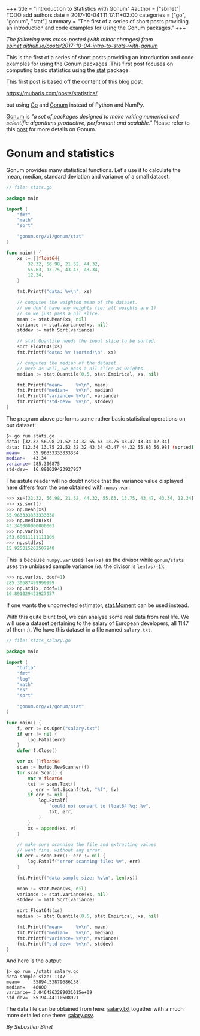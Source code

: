 +++
title = "Introduction to Statistics with Gonum"
#author = ["sbinet"] TODO add authors
date = 2017-10-04T11:17:11+02:00
categories = ["go", "gonum", "stat"]
summary = "The first of a series of short posts providing an introduction and code examples for using the Gonum packages."
+++

_The following was cross-posted (with minor changes) from [sbinet.github.io/posts/2017-10-04-intro-to-stats-with-gonum](https://sbinet.github.io/posts/2017-10-04-intro-to-stats-with-gonum/)_

This is the first of a series of short posts providing an introduction and code examples for using the Gonum packages.
This first post focuses on computing basic statistics using the [stat](https://pkg.go.dev/gonum.org/v1/gonum/stat) package.

This first post is based off the content of this blog post:

 https://mubaris.com/posts/statistics/

but using [Go](https://golang.org) and [Gonum](/) instead of Python and NumPy.

[Gonum](/) is _"a set of packages designed to make writing numerical and scientific algorithms productive, performant and scalable."_
Please refer to this [post](/post/intro_to_gonum) for more details on Gonum.

# Gonum and statistics

Gonum provides many statistical functions.
Let's use it to calculate the mean, median, standard deviation and variance of a small dataset.

[embedmd]:# (../../static/code/intro_to_stats_with_gonum/stats.go go)
```go
// file: stats.go

package main

import (
	"fmt"
	"math"
	"sort"

	"gonum.org/v1/gonum/stat"
)

func main() {
	xs := []float64{
		32.32, 56.98, 21.52, 44.32,
		55.63, 13.75, 43.47, 43.34,
		12.34,
	}

	fmt.Printf("data: %v\n", xs)

	// computes the weighted mean of the dataset.
	// we don't have any weights (ie: all weights are 1)
	// so we just pass a nil slice.
	mean := stat.Mean(xs, nil)
	variance := stat.Variance(xs, nil)
	stddev := math.Sqrt(variance)

	// stat.Quantile needs the input slice to be sorted.
	sort.Float64s(xs)
	fmt.Printf("data: %v (sorted)\n", xs)

	// computes the median of the dataset.
	// here as well, we pass a nil slice as weights.
	median := stat.Quantile(0.5, stat.Empirical, xs, nil)

	fmt.Printf("mean=     %v\n", mean)
	fmt.Printf("median=   %v\n", median)
	fmt.Printf("variance= %v\n", variance)
	fmt.Printf("std-dev=  %v\n", stddev)
}
```

The program above performs some rather basic statistical operations on our dataset:

```sh
$> go run stats.go
data: [32.32 56.98 21.52 44.32 55.63 13.75 43.47 43.34 12.34]
data: [12.34 13.75 21.52 32.32 43.34 43.47 44.32 55.63 56.98] (sorted)
mean=     35.96333333333334
median=   43.34
variance= 285.306875
std-dev=  16.891029423927957
```

The astute reader will no doubt notice that the variance value displayed here
differs from the one obtained with `numpy.var`:

```python
>>> xs=[32.32, 56.98, 21.52, 44.32, 55.63, 13.75, 43.47, 43.34, 12.34]
>>> xs.sort()
>>> np.mean(xs)
35.963333333333338
>>> np.median(xs)
43.340000000000003
>>> np.var(xs)
253.60611111111109
>>> np.std(xs)
15.925015262507948
```

This is because `numpy.var` uses `len(xs)` as the divisor while `gonum/stats`
uses the unbiased sample variance (_ie:_ the divisor is `len(xs)-1`):

```python
>>> np.var(xs, ddof=1)
285.30687499999999
>>> np.std(x, ddof=1)
16.891029423927957
```

If one wants the uncorrected estimator, [stat.Moment](https://pkg.go.dev/gonum.org/v1/gonum/stat#Moment) can be used instead.

With this quite blunt tool, we can analyse some real data from real life.
We will use a dataset pertaining to the salary of European developers, all 1147 of them :).
We have this dataset in a file named `salary.txt`.

[embedmd]:# (../../static/code/intro_to_stats_with_gonum/stats_salary.go go)
```go
// file: stats_salary.go

package main

import (
	"bufio"
	"fmt"
	"log"
	"math"
	"os"
	"sort"

	"gonum.org/v1/gonum/stat"
)

func main() {
	f, err := os.Open("salary.txt")
	if err != nil {
		log.Fatal(err)
	}
	defer f.Close()

	var xs []float64
	scan := bufio.NewScanner(f)
	for scan.Scan() {
		var v float64
		txt := scan.Text()
		_, err = fmt.Sscanf(txt, "%f", &v)
		if err != nil {
			log.Fatalf(
				"could not convert to float64 %q: %v",
				txt, err,
			)
		}
		xs = append(xs, v)
	}

	// make sure scanning the file and extracting values
	// went fine, without any error.
	if err = scan.Err(); err != nil {
		log.Fatalf("error scanning file: %v", err)
	}

	fmt.Printf("data sample size: %v\n", len(xs))

	mean := stat.Mean(xs, nil)
	variance := stat.Variance(xs, nil)
	stddev := math.Sqrt(variance)

	sort.Float64s(xs)
	median := stat.Quantile(0.5, stat.Empirical, xs, nil)

	fmt.Printf("mean=     %v\n", mean)
	fmt.Printf("median=   %v\n", median)
	fmt.Printf("variance= %v\n", variance)
	fmt.Printf("std-dev=  %v\n", stddev)
}
```

And here is the output:

```
$> go run ./stats_salary.go
data sample size: 1147
mean=     55894.53879686138
median=   48000
variance= 3.0464263289031615e+09
std-dev=  55194.44110508921
```

The data file can be obtained from here: [salary.txt](/code/intro_to_stats_with_gonum/salary.txt)
together with a much more detailed one there: [salary.csv](/code/intro_to_stats_with_gonum/salary.csv).

*By Sebastien Binet*
